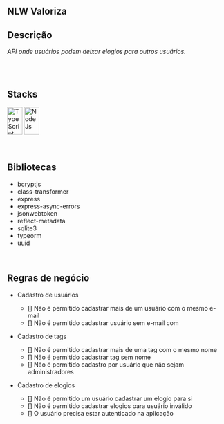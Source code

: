 ## NLW Valoriza

## Descrição

<p>
   <em>
     API onde usuários podem deixar elogios para outros usuários.
  </em>
</p>
<br>

<br>  
  
## Stacks
<p>
<a>
  <img alt="TypeScript" width="35px" height="64px" src="https://upload.wikimedia.org/wikipedia/commons/4/4c/Typescript_logo_2020.svg">
</a>
<a>
  <img alt="NodeJs" width="35px" height="64px" src="https://upload.wikimedia.org/wikipedia/commons/d/d9/Node.js_logo.svg">
</a>
</p>

<br>

## Bibliotecas

  - bcryptjs
  - class-transformer
  - express
  - express-async-errors
  - jsonwebtoken
  - reflect-metadata
  - sqlite3
  - typeorm
  - uuid

<br>

## Regras de negócio

- Cadastro de usuários
  - [] Não é permitido cadastrar mais de um usuário com o mesmo e-mail
  - [] Não é permitido cadastrar usuário sem e-mail com

- Cadastro de tags
  - [] Não é permitido cadastrar mais de uma tag com o mesmo nome
  - [] Não é permitido cadastrar tag sem nome
  - [] Não é permitido cadastro por usuário que não sejam administradores

- Cadastro de elogios
  - [] Não é permitido um usuário cadastrar um elogio para si
  - [] Não é permitido cadastrar elogios para usuário inválido
  - [] O usuário precisa estar autenticado na aplicação
